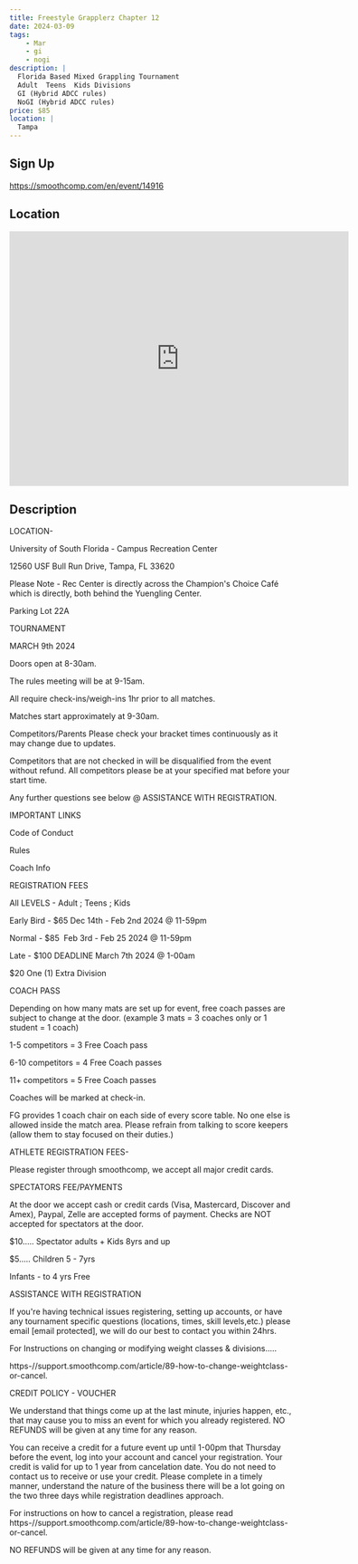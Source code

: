 ```yaml
---
title: Freestyle Grapplerz Chapter 12
date: 2024-03-09
tags:
    - Mar
    - gi 
    - nogi 
description: |
  Florida Based Mixed Grappling Tournament
  Adult  Teens  Kids Divisions
  GI (Hybrid ADCC rules)
  NoGI (Hybrid ADCC rules)
price: $85
location: |
  Tampa
---
```

## Sign Up
https://smoothcomp.com/en/event/14916

## Location
<iframe src="https://www.google.com/maps/embed?pb=!1m18!1m12!1m3!1d12345.6789!2d-82.4072385!3d28.0598038!2m3!1f0!2f0!3f0!3m2!1i1024!2i768!4f13.1!3m3!1m2!1s0x0%3A0x0!2z28.0598038!5e0!3m2!1sen!2sus!4v1234567890" width="600" height="450" style="border:0;" allowfullscreen="" loading="lazy"></iframe>

## Description
LOCATION- 


University of South Florida - Campus Recreation Center


12560 USF Bull Run Drive, Tampa, FL 33620


Please Note - Rec Center is directly across the Champion's Choice Café which is directly, both behind the Yuengling Center.


Parking Lot 22A 


TOURNAMENT


MARCH 9th 2024


Doors open at 8-30am.


The rules meeting will be at 9-15am.


All require check-ins/weigh-ins 1hr prior to all matches.


Matches start approximately at 9-30am.


Competitors/Parents Please check your bracket times continuously as it may change due to updates.


Competitors that are not checked in will be disqualified from the event without refund. All competitors please be at your specified mat before your start time.


Any further questions see below @ ASSISTANCE WITH REGISTRATION.


IMPORTANT LINKS



Code of Conduct


Rules


Coach Info



REGISTRATION FEES


All LEVELS - Adult ; Teens ; Kids


Early Bird - $65 Dec 14th - Feb 2nd 2024 @ 11-59pm


Normal - $85  Feb 3rd - Feb 25 2024 @ 11-59pm


Late - $100 DEADLINE March 7th 2024 @ 1-00am 


$20 One (1) Extra Division


COACH PASS


Depending on how many mats are set up for event, free coach passes are subject to change at the door. (example 3 mats = 3 coaches only or 1 student = 1 coach)



1-5 competitors = 3 Free Coach pass


6-10 competitors = 4 Free Coach passes


11+ competitors = 5 Free Coach passes



Coaches will be marked at check-in.


FG provides 1 coach chair on each side of every score table. No one else is allowed inside the match area. Please refrain from talking to score keepers (allow them to stay focused on their duties.)


ATHLETE REGISTRATION FEES-


Please register through smoothcomp, we accept all major credit cards.


SPECTATORS FEE/PAYMENTS


At the door we accept cash or credit cards (Visa, Mastercard, Discover and Amex), Paypal, Zelle are accepted forms of payment. Checks are NOT accepted for spectators at the door.


$10….. Spectator adults + Kids 8yrs and up


$5..... Children 5 - 7yrs


Infants - to 4 yrs Free


ASSISTANCE WITH REGISTRATION


If you're having technical issues registering, setting up accounts, or have any tournament specific questions (locations, times, skill levels,etc.) please email [email protected], we will do our best to contact you within 24hrs.


For Instructions on changing or modifying weight classes & divisions…..


https-//support.smoothcomp.com/article/89-how-to-change-weightclass-or-cancel.


CREDIT POLICY - VOUCHER


We understand that things come up at the last minute, injuries happen, etc., that may cause you to miss an event for which you already registered. NO REFUNDS will be given at any time for any reason.


You can receive a credit for a future event up until 1-00pm that Thursday before the event, log into your account and cancel your registration. Your credit is valid for up to 1 year from cancelation date. You do not need to contact us to receive or use your credit. Please complete in a timely manner, understand the nature of the business there will be a lot going on the two three days while registration deadlines approach.


For instructions on how to cancel a registration, please read https-//support.smoothcomp.com/article/89-how-to-change-weightclass-or-cancel.


NO REFUNDS will be given at any time for any reason.